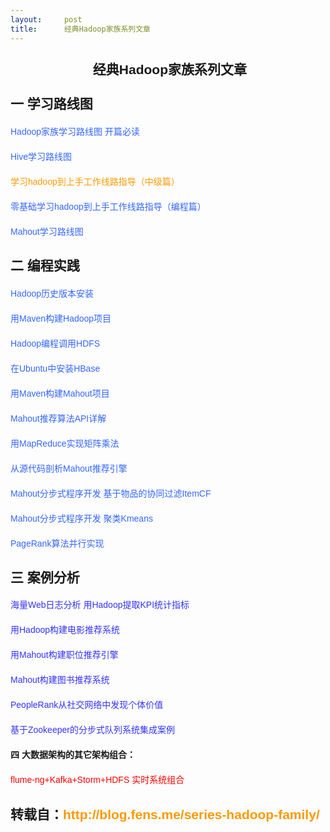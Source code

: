 ```yaml
---
layout:     post
title:      经典Hadoop家族系列文章
---
```

<div id="article_content" class="article_content clearfix csdn-tracking-statistics" data-pid="blog" data-mod="popu_307" data-dsm="post">
								            <link rel="stylesheet" href="https://csdnimg.cn/release/phoenix/template/css/ck_htmledit_views-f76675cdea.css">
						<div class="htmledit_views" id="content_views">
                
<h2 style="font-family:Arial;line-height:26px;text-align:center;">
 经典Hadoop家族系列文章</h2>
<div style="font-family:Arial;font-size:14px;line-height:26px;">
<h2><a name="t1" style="color:rgb(255,153,0);"></a>一 学习路线图</h2>
<p><a title="Hadoop家族学习路线图" href="http://blog.fens.me/hadoop-family-roadmap/" rel="nofollow" style="color:rgb(255,153,0);text-decoration:none;"><span style="color:rgb(51,102,255);">Hadoop家族学习路线图
 开篇必读</span></a></p>
<p><a title="Hive学习路线图" href="http://blog.fens.me/hadoop-hive-roadmap/" rel="nofollow" style="color:rgb(255,153,0);text-decoration:none;"><span style="color:rgb(51,102,255);">Hive学习路线图</span></a></p>
<p><span style="color:rgb(51,102,255);"><a href="http://www.aboutyun.com/thread-7567-1-1.html" rel="nofollow" style="color:rgb(255,153,0);text-decoration:none;">学习hadoop到上手工作线路指导（中级篇）</a><br></span></p>
<p><a href="http://www.aboutyun.com/thread-8329-1-1.html" rel="nofollow" style="color:rgb(255,153,0);text-decoration:none;"><span style="color:rgb(51,102,255);">零基础学习hadoop到上手工作线路指导（编程篇）<br></span></a></p>
<p><a title="Mahout学习路线图" href="http://blog.fens.me/hadoop-mahout-roadmap/" rel="nofollow" style="color:rgb(255,153,0);text-decoration:none;"><span style="color:rgb(51,102,255);">Mahout学习路线图</span></a></p>
<h2><a name="t2" style="color:rgb(255,153,0);"></a>二 编程实践</h2>
<p><a title="Hadoop历史版本安装" href="http://blog.fens.me/hadoop-history-source-install/" rel="nofollow" style="color:rgb(255,153,0);text-decoration:none;"><span style="color:rgb(51,102,255);">Hadoop历史版本安装</span></a></p>
<p><a title="用Maven构建Hadoop项目" href="http://blog.fens.me/hadoop-maven-eclipse/" rel="nofollow" style="color:rgb(255,153,0);text-decoration:none;"><span style="color:rgb(51,102,255);">用Maven构建Hadoop项目</span></a></p>
<p><a title="Hadoop编程调用HDFS" href="http://blog.fens.me/hadoop-hdfs-api/" rel="nofollow" style="color:rgb(255,153,0);text-decoration:none;"><span style="color:rgb(51,102,255);">Hadoop编程调用HDFS</span></a></p>
<p><a title="在Ubuntu中安装HBase" href="http://blog.fens.me/linux-hbase-install/" rel="nofollow" style="color:rgb(255,153,0);text-decoration:none;"><span style="color:rgb(51,102,255);">在Ubuntu中安装HBase</span></a></p>
<p><a title="用Maven构建Mahout项目" href="http://blog.fens.me/hadoop-mahout-maven-eclipse/" rel="nofollow" style="color:rgb(255,153,0);text-decoration:none;"><span style="color:rgb(51,102,255);">用Maven构建Mahout项目</span></a></p>
<p><a title="Mahout推荐算法API详解" href="http://blog.fens.me/mahout-recommendation-api/" rel="nofollow" style="color:rgb(255,153,0);text-decoration:none;"><span style="color:rgb(51,102,255);">Mahout推荐算法API详解</span></a></p>
<p><a title="用MapReduce实现矩阵乘法" href="http://blog.fens.me/hadoop-mapreduce-matrix/" rel="nofollow" style="color:rgb(255,153,0);text-decoration:none;"><span style="color:rgb(51,102,255);">用MapReduce实现矩阵乘法</span></a></p>
<p><a title="从源代码剖析Mahout推荐引擎" href="http://blog.fens.me/mahout-recommend-engine/" rel="nofollow" style="color:rgb(255,153,0);text-decoration:none;"><span style="color:rgb(51,102,255);">从源代码剖析Mahout推荐引擎</span></a></p>
<p><a title="Mahout分步式程序开发 基于物品的协同过滤ItemCF" href="http://blog.fens.me/hadoop-mahout-mapreduce-itemcf/" rel="nofollow" style="color:rgb(255,153,0);text-decoration:none;"><span style="color:rgb(51,102,255);">Mahout分步式程序开发
 基于物品的协同过滤ItemCF</span></a></p>
<p><a title="Mahout分步式程序开发 聚类Kmeans" href="http://blog.fens.me/hadoop-mahout-kmeans/" rel="nofollow" style="color:rgb(255,153,0);text-decoration:none;"><span style="color:rgb(51,102,255);">Mahout分步式程序开发
 聚类Kmeans</span></a></p>
<p><a title="PageRank算法并行实现" href="http://blog.fens.me/algorithm-pagerank-mapreduce/" rel="nofollow" style="color:rgb(255,153,0);text-decoration:none;"><span style="color:rgb(51,102,255);">PageRank算法并行实现</span></a></p>
<h2><a name="t3" style="color:rgb(255,153,0);"></a>三 案例分析</h2>
<p><a title="海量Web日志分析 用Hadoop提取KPI统计指标" href="http://blog.fens.me/hadoop-mapreduce-log-kpi/" rel="nofollow" style="color:rgb(255,153,0);text-decoration:none;"><span style="color:rgb(51,51,255);">海量Web日志分析
 用Hadoop提取KPI统计指标</span></a></p>
<p><a title="用Hadoop构建电影推荐系统" href="http://blog.fens.me/hadoop-mapreduce-recommand/" rel="nofollow" style="color:rgb(255,153,0);text-decoration:none;"><span style="color:rgb(51,51,255);">用Hadoop构建电影推荐系统</span></a></p>
<p><a title="用Mahout构建职位推荐引擎" href="http://blog.fens.me/hadoop-mahout-recommend-job/" rel="nofollow" style="color:rgb(255,153,0);text-decoration:none;"><span style="color:rgb(51,51,255);">用Mahout构建职位推荐引擎</span></a></p>
<p><a title="Mahout构建图书推荐系统" href="http://blog.fens.me/hadoop-mahout-recommend-book/" rel="nofollow" style="color:rgb(255,153,0);text-decoration:none;"><span style="color:rgb(51,51,255);">Mahout构建图书推荐系统</span></a></p>
<p><a title="PeopleRank从社交网络中发现个体价值" href="http://blog.fens.me/hadoop-social-peoplerank/" rel="nofollow" style="color:rgb(255,153,0);text-decoration:none;"><span style="color:rgb(51,51,255);">PeopleRank从社交网络中发现个体价值</span></a></p>
<p><a title="基于Zookeeper的分步式队列系统集成案例" href="http://blog.fens.me/hadoop-zookeeper-case/" rel="nofollow" style="color:rgb(255,153,0);text-decoration:none;"><span style="color:rgb(51,51,255);">基于Zookeeper的分步式队列系统集成案例</span></a></p>
<p><strong>四 大数据架构的其它架构组合：</strong></p>
<p><a href="http://www.aboutyun.com/thread-6855-1-1.html" rel="nofollow" style="color:rgb(255,153,0);text-decoration:none;"><span style="color:rgb(255,0,0);">flume-ng+Kafka+Storm+HDFS 实时系统组合</span></a></p>
<div>
<h2><a name="t4" style="color:rgb(255,153,0);"></a>转载自：<a href="http://blog.fens.me/series-hadoop-family/" rel="nofollow" style="color:rgb(255,153,0);text-decoration:none;">http://blog.fens.me/series-hadoop-family/</a></h2>
</div>
</div>
            </div>
                </div>